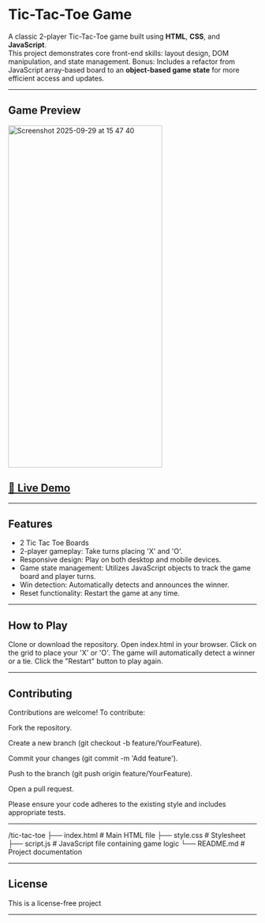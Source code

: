 # Tic-Tac-Toe Game

A classic 2-player Tic-Tac-Toe game built using **HTML**, **CSS**, and **JavaScript**.  
This project demonstrates core front-end skills: layout design, DOM manipulation, and state management.
Bonus: Includes a refactor from JavaScript array-based board to an **object-based game state** for more efficient access and updates.

---

## Game Preview

<img width="312" height="694" alt="Screenshot 2025-09-29 at 15 47 40" src="https://github.com/user-attachments/assets/1d32f0fd-974d-4ab6-9a70-f6da6e6b0b29" />

## [🔗 Live Demo](https://angelbelroth.github.io/game-TicTacToe/)

---

## Features

+ 2 Tic Tac Toe Boards
+ 2-player gameplay: Take turns placing 'X' and 'O'.
+ Responsive design: Play on both desktop and mobile devices.
+ Game state management: Utilizes JavaScript objects to track the game board and player turns.
+ Win detection: Automatically detects and announces the winner.
+ Reset functionality: Restart the game at any time.

---

## How to Play

Clone or download the repository.
Open index.html in your browser.
Click on the grid to place your 'X' or 'O'.
The game will automatically detect a winner or a tie.
Click the "Restart" button to play again.

---

## Contributing

Contributions are welcome! To contribute:

Fork the repository.

Create a new branch (git checkout -b feature/YourFeature).

Commit your changes (git commit -m 'Add feature').

Push to the branch (git push origin feature/YourFeature).

Open a pull request.

Please ensure your code adheres to the existing style and includes appropriate tests.

---

/tic-tac-toe
├── index.html       # Main HTML file
├── style.css        # Stylesheet
├── script.js        # JavaScript file containing game logic
└── README.md        # Project documentation
___

## License

This is a license-free project

___
